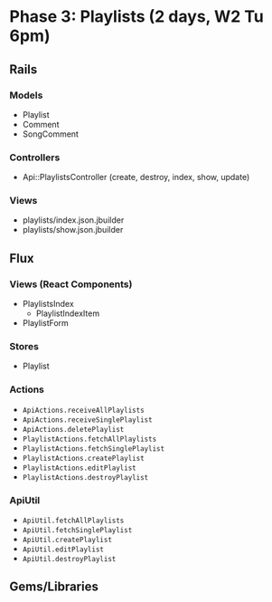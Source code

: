 # Phase 3: Playlists (2 days, W2 Tu 6pm)

## Rails
### Models
* Playlist
* Comment
* SongComment

### Controllers
* Api::PlaylistsController (create, destroy, index, show, update)

### Views
* playlists/index.json.jbuilder
* playlists/show.json.jbuilder

## Flux
### Views (React Components)
* PlaylistsIndex
  - PlaylistIndexItem
* PlaylistForm

### Stores
* Playlist

### Actions
* `ApiActions.receiveAllPlaylists`
* `ApiActions.receiveSinglePlaylist`
* `ApiActions.deletePlaylist`
* `PlaylistActions.fetchAllPlaylists`
* `PlaylistActions.fetchSinglePlaylist`
* `PlaylistActions.createPlaylist`
* `PlaylistActions.editPlaylist`
* `PlaylistActions.destroyPlaylist`

### ApiUtil
* `ApiUtil.fetchAllPlaylists`
* `ApiUtil.fetchSinglePlaylist`
* `ApiUtil.createPlaylist`
* `ApiUtil.editPlaylist`
* `ApiUtil.destroyPlaylist`

## Gems/Libraries
